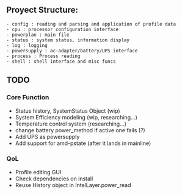 
## Proyect Structure:
    - config : reading and parsing and application of profile data
    - cpu : processor configuration interface
    - powerplan : main file
    - status : system status, information display
    - log : logging
    - powersupply : ac-adapter/battery/UPS interface
    - process : Process reading
    - shell : shell interface and misc funcs


## TODO

### Core Function
- Status history, SystemStatus Object (wip)
- System Efficiency modeling (wip, researching...)
- Temperature control system (researching...)
- change battery power_method if active one fails (?)
- Add UPS as powersupply
- Add support for amd-pstate (after it lands in mainline)

### QoL
- Profile editing GUI
- Check dependencies on install
- Reuse History object in IntelLayer.power_read